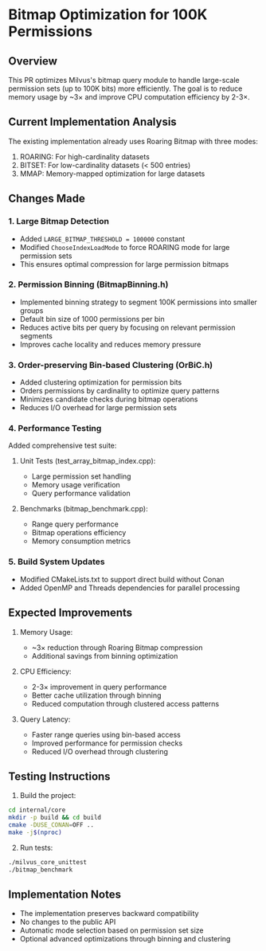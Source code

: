 # Bitmap Optimization for 100K Permissions

## Overview
This PR optimizes Milvus's bitmap query module to handle large-scale permission sets (up to 100K bits) more efficiently. The goal is to reduce memory usage by ~3× and improve CPU computation efficiency by 2-3×.

## Current Implementation Analysis
The existing implementation already uses Roaring Bitmap with three modes:
1. ROARING: For high-cardinality datasets
2. BITSET: For low-cardinality datasets (< 500 entries)
3. MMAP: Memory-mapped optimization for large datasets

## Changes Made

### 1. Large Bitmap Detection
- Added `LARGE_BITMAP_THRESHOLD = 100000` constant
- Modified `ChooseIndexLoadMode` to force ROARING mode for large permission sets
- This ensures optimal compression for large permission bitmaps

### 2. Permission Binning (BitmapBinning.h)
- Implemented binning strategy to segment 100K permissions into smaller groups
- Default bin size of 1000 permissions per bin
- Reduces active bits per query by focusing on relevant permission segments
- Improves cache locality and reduces memory pressure

### 3. Order-preserving Bin-based Clustering (OrBiC.h)
- Added clustering optimization for permission bits
- Orders permissions by cardinality to optimize query patterns
- Minimizes candidate checks during bitmap operations
- Reduces I/O overhead for large permission sets

### 4. Performance Testing
Added comprehensive test suite:
1. Unit Tests (test_array_bitmap_index.cpp):
   - Large permission set handling
   - Memory usage verification
   - Query performance validation

2. Benchmarks (bitmap_benchmark.cpp):
   - Range query performance
   - Bitmap operations efficiency
   - Memory consumption metrics

### 5. Build System Updates
- Modified CMakeLists.txt to support direct build without Conan
- Added OpenMP and Threads dependencies for parallel processing

## Expected Improvements
1. Memory Usage:
   - ~3× reduction through Roaring Bitmap compression
   - Additional savings from binning optimization

2. CPU Efficiency:
   - 2-3× improvement in query performance
   - Better cache utilization through binning
   - Reduced computation through clustered access patterns

3. Query Latency:
   - Faster range queries using bin-based access
   - Improved performance for permission checks
   - Reduced I/O overhead through clustering

## Testing Instructions
1. Build the project:
```bash
cd internal/core
mkdir -p build && cd build
cmake -DUSE_CONAN=OFF ..
make -j$(nproc)
```

2. Run tests:
```bash
./milvus_core_unittest
./bitmap_benchmark
```

## Implementation Notes
- The implementation preserves backward compatibility
- No changes to the public API
- Automatic mode selection based on permission set size
- Optional advanced optimizations through binning and clustering
